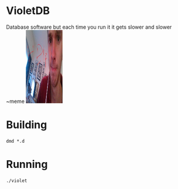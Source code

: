 # VioletDB
Database software but each time you run it it gets slower and slower  ~meme
<img src="img.jpg" width=100 height=200>

# Building

````
dmd *.d
````

# Running

````
./violet
````
